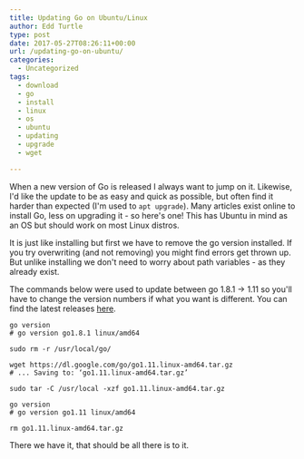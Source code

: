 ```yaml
---
title: Updating Go on Ubuntu/Linux
author: Edd Turtle
type: post
date: 2017-05-27T08:26:11+00:00
url: /updating-go-on-ubuntu/
categories:
  - Uncategorized
tags:
  - download
  - go
  - install
  - linux
  - os
  - ubuntu
  - updating
  - upgrade
  - wget

---
```

When a new version of Go is released I always want to jump on it. Likewise, I'd like the update to be as easy and quick as possible, but often find it harder than expected (I'm used to `apt upgrade`). Many articles exist online to install Go, less on upgrading it - so here's one! This has Ubuntu in mind as an OS but should work on most Linux distros.

It is just like installing but first we have to remove the go version installed. If you try overwriting (and not removing) you might find errors get thrown up. But unlike installing we don't need to worry about path variables - as they already exist.

The commands below were used to update between go 1.8.1 -> 1.11 so you'll have to change the version numbers if what you want is different. You can find the latest releases [here](https://golang.org/dl/).

    go version
    # go version go1.8.1 linux/amd64

    sudo rm -r /usr/local/go/

    wget https://dl.google.com/go/go1.11.linux-amd64.tar.gz
    # ... Saving to: ‘go1.11.linux-amd64.tar.gz’

    sudo tar -C /usr/local -xzf go1.11.linux-amd64.tar.gz

    go version
    # go version go1.11 linux/amd64

    rm go1.11.linux-amd64.tar.gz

There we have it, that should be all there is to it.